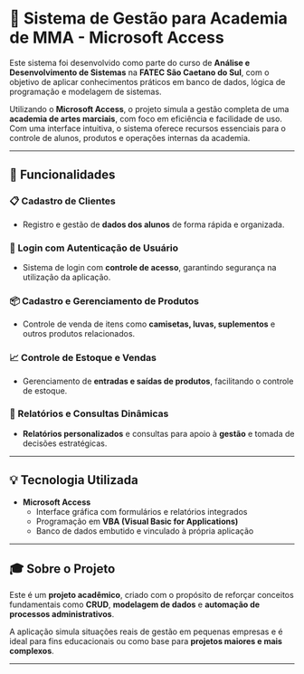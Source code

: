 # 🥋 Sistema de Gestão para Academia de MMA - Microsoft Access

Este sistema foi desenvolvido como parte do curso de **Análise e Desenvolvimento de Sistemas** na **FATEC São Caetano do Sul**, com o objetivo de aplicar conhecimentos práticos em banco de dados, lógica de programação e modelagem de sistemas.

Utilizando o **Microsoft Access**, o projeto simula a gestão completa de uma **academia de artes marciais**, com foco em eficiência e facilidade de uso. Com uma interface intuitiva, o sistema oferece recursos essenciais para o controle de alunos, produtos e operações internas da academia.

---

## 🔧 Funcionalidades

### 📋 Cadastro de Clientes
- Registro e gestão de **dados dos alunos** de forma rápida e organizada.

### 🔐 Login com Autenticação de Usuário
- Sistema de login com **controle de acesso**, garantindo segurança na utilização da aplicação.

### 📦 Cadastro e Gerenciamento de Produtos
- Controle de venda de itens como **camisetas, luvas, suplementos** e outros produtos relacionados.

### 📈 Controle de Estoque e Vendas
- Gerenciamento de **entradas e saídas de produtos**, facilitando o controle de estoque.

### 📅 Relatórios e Consultas Dinâmicas
- **Relatórios personalizados** e consultas para apoio à **gestão** e tomada de decisões estratégicas.

---

## 💡 Tecnologia Utilizada

- **Microsoft Access**
  - Interface gráfica com formulários e relatórios integrados
  - Programação em **VBA (Visual Basic for Applications)**
  - Banco de dados embutido e vinculado à própria aplicação

---

## 🎓 Sobre o Projeto

Este é um **projeto acadêmico**, criado com o propósito de reforçar conceitos fundamentais como **CRUD**, **modelagem de dados** e **automação de processos administrativos**. 

A aplicação simula situações reais de gestão em pequenas empresas e é ideal para fins educacionais ou como base para **projetos maiores e mais complexos**.

---


